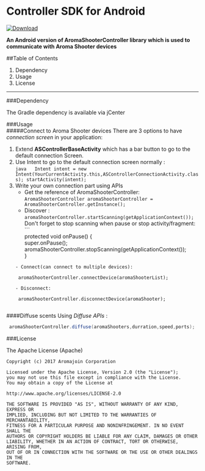 # Controller SDK for Android

[ ![Download](https://api.bintray.com/packages/quangnguyen/maven/controller-sdk/images/download.svg) ](https://bintray.com/quangnguyen/maven/controller-sdk/_latestVersion)

**An Android version of AromaShooterController library which is used to communicate with Aroma Shooter devices**  

##Table of Contents
1. Dependency
2. Usage
3. License

---------
###Dependency  

The Gradle dependency is available via jCenter

###Usage  
#####Connect to Aroma Shooter devices
There are 3 options to have *connection screen* in your application:   
1. Extend **ASControllerBaseActivity** which has a bar button to go to the default connection Screen.
2. Use Intent to go to the default connection screen normally :    
        ```java  
            Intent intent = new Intent(YourCurrentActivity.this,ASControllerConnectionActivity.class);
            startActivity(intent);
        ```
3. Write your own connection part using APIs  
    - Get the reference of AromaShooterController: ``` AromaShooterController aromaShooterController = AromaShooterController.getInstance(); ```
    - Discover  :  
     ```aromaShooterController.startScanning(getApplicationContext());```    
     Don't forget to stop scanning when pause or stop activity/fragment: ```  
    protected void onPause() {  
        super.onPause();  
        aromaShooterController.stopScanning(getApplicationContext());  
    }  
    ```
    - Connect(can connect to multiple devices):  
    ```  
        aromaShooterController.connectDevice(aromaShooterList);
     ```  
    - Disconnect:  
    ```  
        aromaShooterController.disconnectDevice(aromaShooter);
    ```
####Diffuse scents 
Using *Diffuse APIs*  :
```java  
 aromaShooterController.diffuse(aromaShooters,durration,speed,ports); 
```  

###License  

The Apache License (Apache)

    Copyright (c) 2017 Aromajoin Corporation

    Licensed under the Apache License, Version 2.0 (the "License");
    you may not use this file except in compliance with the License.
    You may obtain a copy of the License at

    http://www.apache.org/licenses/LICENSE-2.0

    THE SOFTWARE IS PROVIDED "AS IS", WITHOUT WARRANTY OF ANY KIND, EXPRESS OR
    IMPLIED, INCLUDING BUT NOT LIMITED TO THE WARRANTIES OF MERCHANTABILITY,
    FITNESS FOR A PARTICULAR PURPOSE AND NONINFRINGEMENT. IN NO EVENT SHALL THE
    AUTHORS OR COPYRIGHT HOLDERS BE LIABLE FOR ANY CLAIM, DAMAGES OR OTHER
    LIABILITY, WHETHER IN AN ACTION OF CONTRACT, TORT OR OTHERWISE, ARISING FROM,
    OUT OF OR IN CONNECTION WITH THE SOFTWARE OR THE USE OR OTHER DEALINGS IN THE
    SOFTWARE.